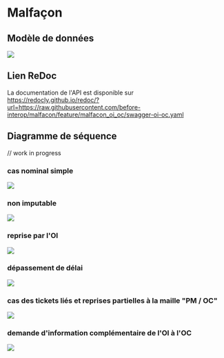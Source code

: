 # Malfaçon
## Modèle de données
![](images/model-malfacon-oi-oc.png)
## Lien ReDoc
La documentation de l'API est disponible sur https://redocly.github.io/redoc/?url=https://raw.githubusercontent.com/before-interop/malfacon/feature/malfacon_oi_oc/swagger-oi-oc.yaml
## Diagramme de séquence
// work in progress
### cas nominal simple
![](images/cas1%20nominal.png)
### non imputable
![](images/cas2%20non%20imputable.png)
### reprise par l'OI
![](images/cas3%20critique%20reprise%20par%20l'OI.png)
### dépassement de délai
![](images/cas5%20depassement%20delai.png)
### cas des tickets liés et reprises partielles à la maille "PM / OC"
![](images/cas6%20tickets%20liés.png)
### demande d'information complémentaire de l'OI à l'OC
![](images/cas7%20information%20complémentaire.png)
